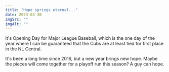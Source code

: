 ```yaml
---
title: "Hope springs eternal..."
date: 2023-03-30
imgSrc: ""
imgAlt: ""
---
```


It's Opening Day for Major League Baseball, which is the one day of the year where I can be guaranteed that the Cubs are at least tied for first place in the NL Central.

It's been a long time since 2016, but a new year brings new hope. Maybe the pieces will come together for a playoff run this season? A guy can hope.
